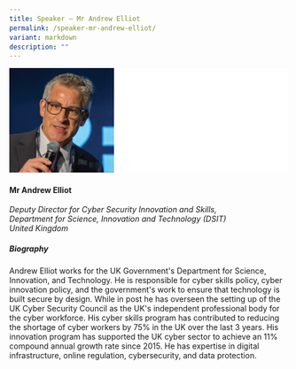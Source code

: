 ```yaml
---
title: Speaker – Mr Andrew Elliot
permalink: /speaker-mr-andrew-elliot/
variant: markdown
description: ""
---
```

![](/images/2025%20speakers/Andrew_Elliot.png)
#### **Mr Andrew Elliot**

*Deputy Director for Cyber Security Innovation and Skills, <br>Department for Science, Innovation and Technology (DSIT)<br>United Kingdom*

##### **Biography**
Andrew Elliot works for the UK Government's Department for Science, Innovation, and Technology. He is responsible for cyber skills policy, cyber innovation policy, and the government's work to ensure that technology is built secure by design. While in post he has overseen the setting up of the UK Cyber Security Council as the UK's independent professional body for the cyber workforce. His cyber skills program has contributed to reducing the shortage of cyber workers by 75% in the UK over the last 3 years. His innovation program has supported the UK cyber sector to achieve an 11% compound annual growth rate since 2015. He has expertise in digital infrastructure, online regulation, cybersecurity, and data protection.

